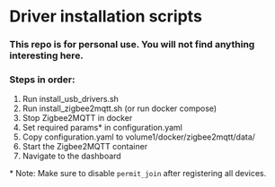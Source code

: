 # Driver installation scripts
### This repo is for personal use. You will not find anything interesting here.

### Steps in order:

1. Run install_usb_drivers.sh
1. Run install_zigbee2mqtt.sh (or run docker compose)
1. Stop Zigbee2MQTT in docker
1. Set required params\* in configuration.yaml
1. Copy configuration.yaml to volume1/docker/zigbee2mqtt/data/
1. Start the Zigbee2MQTT container
1. Navigate to the dashboard

\* Note: Make sure to disable `permit_join` after registering all devices.
